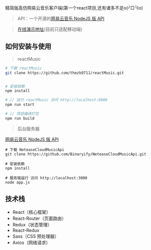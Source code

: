 
精简版高仿网易云音乐客户端(第一个react项目,还有诸多不足o(╯□╰)o)

> API：一个开源的[网易云音乐 NodeJS 版 API](https://binaryify.github.io/NeteaseCloudMusicApi)

> [在线演示地址](http://www.struggle63.cn/)(目前只适配移动端)


## 如何安装与使用

> reactMusic

```sh
# 下载 reactMusic
git clone https://github.com/thezk0711/reactMusic.git


# 安装依赖
npm install

# // 运行 reactMusic 访问 http://localhost:8080
npm run start

# // 项目编译打包
npm run build
```

> 后台服务器

[网易云音乐 NodeJS 版 API](https://binaryify.github.io/NeteaseCloudMusicApi)

```
# 下载 NeteaseCloudMusicApi
git clone https://github.com/Binaryify/NeteaseCloudMusicApi.git

# 安装依赖
npm install

# 服务端运行 访问 http://localhost:3000
node app.js
```

## 技术栈

-   React（核心框架）
-   React-Router（页面路由）
-   Redux（状态管理）
-   React-Redux
-   Sass（CSS 预处理器）
-   Axios（网络请求）
